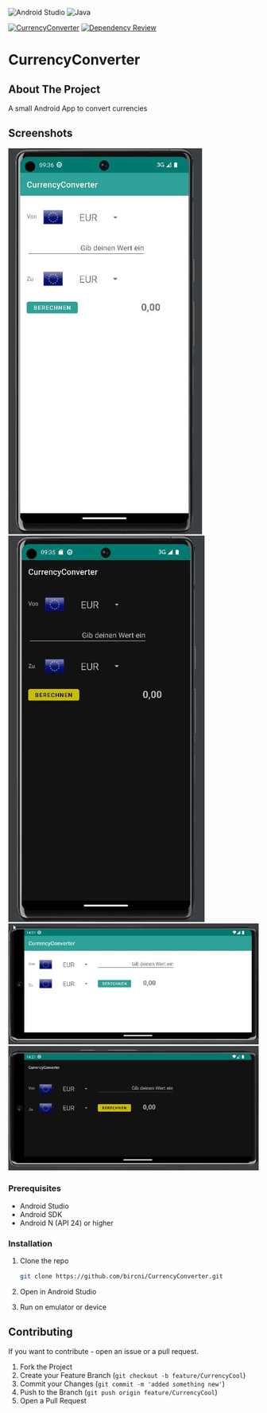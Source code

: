 ![Android Studio](https://img.shields.io/badge/Android%20Studio-3DDC84.svg?logo=android-studio&logoColor=white)
![Java](https://img.shields.io/badge/java-%23ED8B00.svg?logo=java&logoColor=white)  

[![CurrencyConverter](https://github.com/bircni/CurrencyConverter/actions/workflows/android.yml/badge.svg)](https://github.com/bircni/CurrencyConverter/actions/workflows/android.yml)
[![Dependency Review](https://github.com/bircni/CurrencyConverter/actions/workflows/dependency-review.yml/badge.svg)](https://github.com/bircni/CurrencyConverter/actions/workflows/dependency-review.yml)

# CurrencyConverter

## About The Project

 A small Android App to convert currencies

## Screenshots

![bright](.github/RM-graphics/converter-bright.jpg)![dark](.github/RM-graphics/converter-dark.jpg)  
![bright](.github/RM-graphics/converter-bright-ls.jpg)![dark](.github/RM-graphics/converter-dark-ls.jpg)


### Prerequisites

* Android Studio
* Android SDK
* Android N (API 24) or higher

### Installation

1. Clone the repo

   ```sh
   git clone https://github.com/bircni/CurrencyConverter.git
   ```

2. Open in Android Studio
3. Run on emulator or device

<!-- CONTRIBUTING -->
## Contributing

If you want to contribute - open an issue or a pull request.

1. Fork the Project
2. Create your Feature Branch (`git checkout -b feature/CurrencyCool`)
3. Commit your Changes (`git commit -m 'added something new'`)
4. Push to the Branch (`git push origin feature/CurrencyCool`)
5. Open a Pull Request
